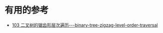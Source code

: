 



# 有用的参考

* [103 二叉树的锯齿形层次遍历---binary-tree-zigzag-level-order-traversal](https://www.kancloud.cn/fe_lucifer/leetcode/1996473)
